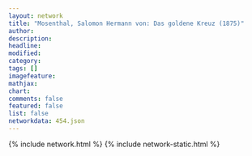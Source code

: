 ```yaml
---
layout: network
title: "Mosenthal, Salomon Hermann von: Das goldene Kreuz (1875)"
author:
description:
headline:
modified:
category:
tags: []
imagefeature: 
mathjax: 
chart: 
comments: false
featured: false
list: false
networkdata: 454.json
---
```

{% include network.html %}
{% include network-static.html %}
